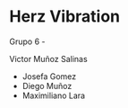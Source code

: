 # Herz Vibration
 Grupo 6 -

 Victor Muñoz Salinas
 - Josefa Gomez
 - Diego Muñoz
 - Maximiliano Lara


